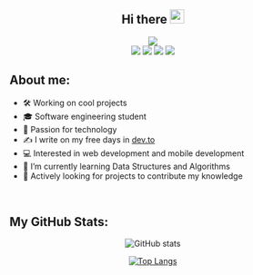 <div align="center">
<h2>Hi there <img src="https://media.giphy.com/media/hvRJCLFzcasrR4ia7z/giphy.gif" width="25px"></h1>
<img src="https://raw.githubusercontent.com/Kelex-21/Kelex-21/main/assets/images/header-1.png?raw=true">
</div>

<div align="center">
<a href="https://twitter.com/KelexG21" target="_blank"><img src="https://shields.io/badge/Twitter-222831?logo=twitter&style=flat-square&logoColor=0693E3"></a>
<a href="https://www.instagram.com/kelexg21" target="_blank"><img src="https://shields.io/badge/Instagram-222831?logo=instagram&style=flat-square&logoColor=0693E3"></a>
<a href="https://dev.to/kelex" target="_blank"><img src="https://shields.io/badge/Dev.to-222831?logo=dev.to&style=flat-square&logoColor=0693E3"></a>
<a href="https://github.com/Kelex-21" target="_blank"><img src="https://shields.io/badge/Github-222831?logo=github&style=flat-square&logoColor=0693E3"></a>
</div>

## About me:

- 🛠️ Working on cool projects 
- 🎓 Software engineering student
- 🚀 Passion for technology
- ✍ I write on my free days in [dev.to](https://dev.to/kelex)
- 💻 Interested in web development and mobile development
- 🌱 I’m currently learning Data Structures and Algorithms
- 📡 Actively looking for projects to contribute my knowledge

<br />

## My GitHub Stats:

<div align="center">

![GitHub stats](https://github-readme-stats.vercel.app/api?username=Kelex-21&show_icons=true&count_private=true&include_all_commits=false&hide_title=true&icon_color=0693E3&hide_border=false)

[![Top Langs](https://github-readme-stats.vercel.app/api/top-langs/?username=Kelex-21&layout=compact&hide_title=true&langs_count=6&hide_border=false)](https://github.com/anuraghazra/github-readme-stats)

</div>
